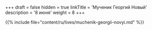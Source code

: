 +++
draft = false
hidden = true
linkTitle = 'Мученик Георгий Новый'
description = '8 июня'
weight = 8
+++

{{% include file="content/ru/lives/muchenik-georgii-novyi.md" %}}
